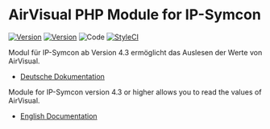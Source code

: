 AirVisual PHP Module for IP-Symcon
===
[![Version](https://img.shields.io/badge/Symcon-PHPModule-red.svg)](https://www.symcon.de/service/dokumentation/entwicklerbereich/sdk-tools/sdk-php/)
[![Version](https://img.shields.io/badge/Symcon%20Version-%3E%205.1-green.svg)](https://www.symcon.de/service/dokumentation/installation/migration-v40-v41/)
![Code](https://img.shields.io/badge/Code-PHP-blue.svg)
[![StyleCI](https://github.styleci.io/repos/124274375/shield?branch=master)](https://github.styleci.io/repos/124274375)

Modul für IP-Symcon ab Version 4.3 ermöglicht das Auslesen der Werte von AirVisual.

 - [Deutsche Dokumentation](docs/de/README.md "Deutsche Dokumentation")
 
Module for IP-Symcon version 4.3 or higher allows you to read the values of AirVisual.

 - [English Documentation](docs/en/README.md "English documentation") 